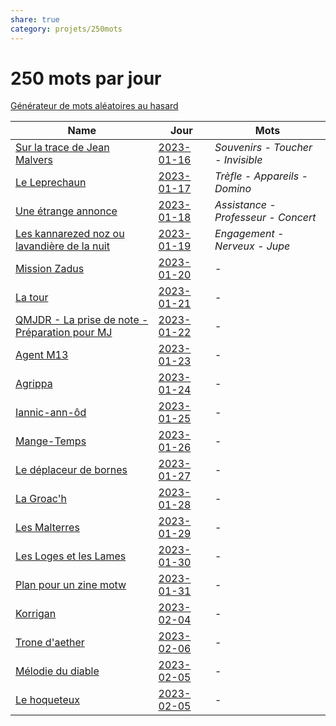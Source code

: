 ```yaml
---
share: true
category: projets/250mots
---
```


# 250 mots par jour

[Générateur de mots aléatoires au hasard](https://www.motsqui.com/mots-aleatoires.php?Submit=Nouveau+mot)

| Name                                                                                                                                                       | Jour                                                               | Mots                                |
| ---------------------------------------------------------------------------------------------------------------------------------------------------------- | ------------------------------------------------------------------ | ----------------------------------- |
| [Sur la trace de Jean Malvers](./Sur%20la%20trace%20de%20Jean%20Malvers.md)                                                    | [2023-01-16](2023-01-16.md) | *Souvenirs - Toucher - Invisible*   |
| [Le Leprechaun](../MOTW/MDF/monstre/Le%20Leprechaun.md)                                                                                  | [2023-01-17](2023-01-17.md) | *Trèfle - Appareils - Domino*       |
| [Une étrange annonce](./Une%20%C3%A9trange%20annonce.md)                                                                      | [2023-01-18](2023-01-18.md) | *Assistance - Professeur - Concert* |
| [Les kannarezed noz ou lavandière de la nuit](../MOTW/MDF/monstre/Les%20kannarezed%20noz%20ou%20lavandi%C3%A8re%20de%20la%20nuit.md)                      | [2023-01-19](2023-01-19.md) | *Engagement - Nerveux - Jupe*       |
| [Mission Zadus](./Mission%20Zadus.md)                                                                                  | [2023-01-20](2023-01-20.md) | \-                                  |
| [La tour](./La%20tour.md)                                                                                              | [2023-01-21](2023-01-21.md) | \-                                  |
| [QMJDR - La prise de note - Préparation pour MJ](QMJDR%20-%20La%20prise%20de%20note%20-%20Pr%C3%A9paration%20pour%20MJ.md) | [2023-01-22](2023-01-22.md) | \-                                  |
| [Agent M13](./Agent%20M13.md)                                                                                          | [2023-01-23](2023-01-23.md) | \-                                  |
| [Agrippa](../MOTW/MDF/monstre/Agrippa.md)                                                                                              | [2023-01-24](2023-01-24.md) | \-                                  |
| [Iannic-ann-ôd](../MOTW/MDF/monstre/Iannic-ann-%C3%B4d.md)                                                                                         | [2023-01-25](2023-01-25.md) | \-                                  |
| [Mange-Temps](../MOTW/MDF/monstre/Mange-Temps.md)                                                              | [2023-01-26](2023-01-26.md) | \-                                  |
| [Le déplaceur de bornes](../MOTW/MDF/monstre/Le%20d%C3%A9placeur%20de%20bornes.md)                                        | [2023-01-27](2023-01-27.md) | \-                                  |
| [La Groac'h](./La%20Groac'h.md)                                                                                        | [2023-01-28](2023-01-28.md) | \-                                  |
| [Les Malterres](./Les%20Malterres.md)                                                                                      | [2023-01-29](2023-01-29.md) | \-                                  |
| [Les Loges et les Lames](./Les%20Loges%20et%20les%20Lames.md)                                                                    | [2023-01-30](2023-01-30.md) | \-                                  |
| [Plan pour un zine motw](./Plan%20pour%20un%20zine%20motw.md)                                                                    | [2023-01-31](2023-01-31.md) | \-                                  |
| [Korrigan](./Korrigan.md)                                                                                            | [2023-02-04](2023-02-04.md) | \-                                  |
| [Trone d'aether](./Trone%20d'aether.md)                                                                                    | [2023-02-06](2023-02-06.md) | \-                                  |
| [Mélodie du diable](./M%C3%A9lodie%20du%20diable.md)                                                                              | [2023-02-05](2023-02-05.md)                                         | \-                                  |
| [Le hoqueteux](./Le%20hoqueteux.md)                                                                                           | [2023-02-05](2023-02-05.md)                                         | \-                                  |

